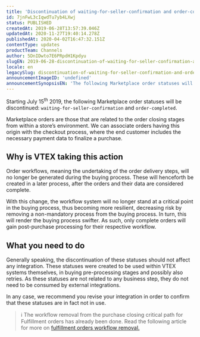 ```yaml
---
title: 'Discontinuation of waiting-for-seller-confirmation and order-completed order Marketplace statuses'
id: 7jnFwL3cIqwdTu7yb4LXwj
status: PUBLISHED
createdAt: 2019-06-28T13:57:39.046Z
updatedAt: 2020-11-27T19:40:14.278Z
publishedAt: 2020-04-02T16:47:32.151Z
contentType: updates
productTeam: Channels
author: 5DnIDwto7E6PRpdH1Kpdyu
slugEN: 2019-06-28-discontinuation-of-waiting-for-seller-confirmation-and-order-completed
locale: en
legacySlug: discontinuation-of-waiting-for-seller-confirmation-and-order-completed
announcementImageID: 'undefined'
announcementSynopsisEN: 'The following Marketplace order statuses will be discontinued: `waiting-for-seller-confirmation` and `order-completed`'
---
```


Starting July 15<sup>th</sup> 2019, the following Marketplace order statuses will be discontinued: `waiting-for-seller-confirmation` and `order-completed`.

Marketplace orders are those that are related to the order closing stages from within a store’s environment. We can associate orders having this origin with the checkout process, where the end customer includes the necessary payment data to finalize a purchase.

## Why is VTEX taking this action

Order workflows, meaning the undertaking of the order delivery steps, will no longer be generated during the buying process. These will henceforth be created in a later process, after the orders and their data are considered complete.

With this change, the workflow system will no longer stand at a critical point in the buying process, thus becoming more resilient, decreasing risk by removing a non-mandatory process from the buying process. In turn, this will render the buying process swifter. As such, only complete orders will gain post-purchase processing for their respective workflow.

## What you need to do

Generally speaking, the discontinuation of these statuses should not affect any integration. These statuses were created to be used within VTEX systems themselves, in buying pre-processing stages and possibly also retries. As these statuses are not related to any business step, they do not need to be consumed by external integrations.

In any case, we recommend you revise your integration in order to confirm that these statuses are in fact not in use.

> ℹ️ The workflow removal from the purchase closing critical path for Fulfillment orders has already been done. Read the following article for more on [fulfillment orders workflow removal.](/en/announcements/discontinuation-of-order-completed-order-create-error-and-order-creation--4AJyu9fJNSKNpL4g4dfgcp)

